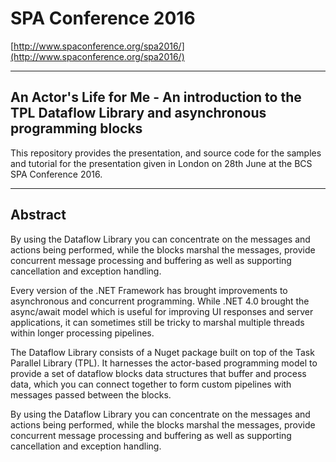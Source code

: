 # SPA Conference 2016 #

[http://www.spaconference.org/spa2016/](http://www.spaconference.org/spa2016/)

----------

## An Actor's Life for Me - An introduction to the TPL Dataflow Library and asynchronous programming blocks ##

This repository provides the presentation, and source code for the samples and tutorial for the presentation given in London on 28th June at the BCS SPA Conference 2016.

----------

## Abstract ##

By using the Dataflow Library you can concentrate on the messages and actions being performed, while the blocks marshal the messages, provide concurrent message processing and buffering as well as supporting cancellation and exception handling.

Every version of the .NET Framework has brought improvements to asynchronous and concurrent programming. While .NET 4.0 brought the async/await model which is useful for improving UI responses and server applications, it can sometimes still be tricky to marshal multiple threads within longer processing pipelines.

The Dataflow Library consists of a Nuget package built on top of the Task Parallel Library (TPL). It harnesses the actor-based programming model to provide a set of dataflow blocks data structures that buffer and process data, which you can connect together to form custom pipelines with messages passed between the blocks.

By using the Dataflow Library you can concentrate on the messages and actions being performed, while the blocks marshal the messages, provide concurrent message processing and buffering as well as supporting cancellation and exception handling.